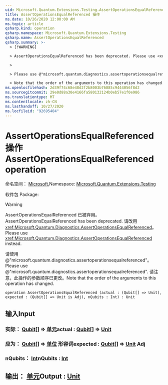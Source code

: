 ```yaml
---
uid: Microsoft.Quantum.Extensions.Testing.AssertOperationsEqualReferenced
title: AssertOperationsEqualReferenced 操作
ms.date: 10/26/2020 12:00:00 AM
ms.topic: article
qsharp.kind: operation
qsharp.namespace: Microsoft.Quantum.Extensions.Testing
qsharp.name: AssertOperationsEqualReferenced
qsharp.summary: >-
  > [!WARNING]

  > AssertOperationsEqualReferenced has been deprecated. Please use <xref:Microsoft.Quantum.Diagnostics.AssertOperationsEqualReferenced> instead.

  >

  > Please use @"microsoft.quantum.diagnostics.assertoperationsequalreferenced".

  > Note that the order of the arguments to this operation has changed.
ms.openlocfilehash: 2d39f74c68e48d2f2b8003b76885c9444056f8d2
ms.sourcegitcommit: 29e0d88a30e4166fa580132124b0eb57e1f0e986
ms.translationtype: MT
ms.contentlocale: zh-CN
ms.lasthandoff: 10/27/2020
ms.locfileid: "92695404"
---
```

# <a name="assertoperationsequalreferenced-operation"></a><span data-ttu-id="2b1f3-102">AssertOperationsEqualReferenced 操作</span><span class="sxs-lookup"><span data-stu-id="2b1f3-102">AssertOperationsEqualReferenced operation</span></span>

<span data-ttu-id="2b1f3-103">命名空间： [Microsoft.](xref:Microsoft.Quantum.Extensions.Testing)</span><span class="sxs-lookup"><span data-stu-id="2b1f3-103">Namespace: [Microsoft.Quantum.Extensions.Testing](xref:Microsoft.Quantum.Extensions.Testing)</span></span>

<span data-ttu-id="2b1f3-104">软件包 [](https://nuget.org/packages/)</span><span class="sxs-lookup"><span data-stu-id="2b1f3-104">Package: [](https://nuget.org/packages/)</span></span>


> [!WARNING]
> <span data-ttu-id="2b1f3-105">AssertOperationsEqualReferenced 已被弃用。</span><span class="sxs-lookup"><span data-stu-id="2b1f3-105">AssertOperationsEqualReferenced has been deprecated.</span></span> <span data-ttu-id="2b1f3-106">请改用 <xref:Microsoft.Quantum.Diagnostics.AssertOperationsEqualReferenced>。</span><span class="sxs-lookup"><span data-stu-id="2b1f3-106">Please use <xref:Microsoft.Quantum.Diagnostics.AssertOperationsEqualReferenced> instead.</span></span>
>
> <span data-ttu-id="2b1f3-107">请使用 @"microsoft.quantum.diagnostics.assertoperationsequalreferenced"。</span><span class="sxs-lookup"><span data-stu-id="2b1f3-107">Please use @"microsoft.quantum.diagnostics.assertoperationsequalreferenced".</span></span>
> <span data-ttu-id="2b1f3-108">请注意，此操作的参数顺序已更改。</span><span class="sxs-lookup"><span data-stu-id="2b1f3-108">Note that the order of the arguments to this operation has changed.</span></span>



```qsharp
operation AssertOperationsEqualReferenced (actual : (Qubit[] => Unit), expected : (Qubit[] => Unit is Adj), nQubits : Int) : Unit
```


## <a name="input"></a><span data-ttu-id="2b1f3-109">输入</span><span class="sxs-lookup"><span data-stu-id="2b1f3-109">Input</span></span>

### <a name="actual--qubit--unit"></a><span data-ttu-id="2b1f3-110">实际： [Qubit](xref:microsoft.quantum.lang-ref.qubit)[] => [单元](xref:microsoft.quantum.lang-ref.unit)</span><span class="sxs-lookup"><span data-stu-id="2b1f3-110">actual : [Qubit](xref:microsoft.quantum.lang-ref.qubit)[] => [Unit](xref:microsoft.quantum.lang-ref.unit)</span></span> 




### <a name="expected--qubit--unit-adj"></a><span data-ttu-id="2b1f3-111">应为： [Qubit](xref:microsoft.quantum.lang-ref.qubit)[] => [单位](xref:microsoft.quantum.lang-ref.unit) 形容词</span><span class="sxs-lookup"><span data-stu-id="2b1f3-111">expected : [Qubit](xref:microsoft.quantum.lang-ref.qubit)[] => [Unit](xref:microsoft.quantum.lang-ref.unit) Adj</span></span>




### <a name="nqubits--int"></a><span data-ttu-id="2b1f3-112">nQubits： [Int](xref:microsoft.quantum.lang-ref.int)</span><span class="sxs-lookup"><span data-stu-id="2b1f3-112">nQubits : [Int](xref:microsoft.quantum.lang-ref.int)</span></span>





## <a name="output--unit"></a><span data-ttu-id="2b1f3-113">输出： [单元](xref:microsoft.quantum.lang-ref.unit)</span><span class="sxs-lookup"><span data-stu-id="2b1f3-113">Output : [Unit](xref:microsoft.quantum.lang-ref.unit)</span></span>

